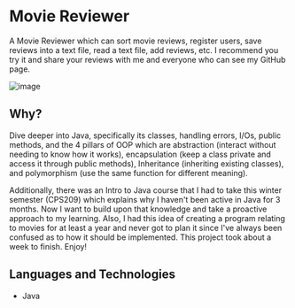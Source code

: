 # Movie Reviewer
A Movie Reviewer which can sort movie reviews, register users, save reviews into a text file, read a text file, add reviews, etc. I recommend you try it and share your reviews with me and everyone who can see my GitHub page.

![image](https://github.com/AhmedAbdulwasi/Movie-Reviewer/assets/98428365/68083ad0-519d-4e0e-bb16-b0b102564cda)


## Why?
Dive deeper into Java, specifically its classes, handling errors, I/Os, public methods, and the 4 pillars of OOP which are abstraction (interact without needing to know how it works), encapsulation (keep a class private and access it through public methods), Inheritance (inheriting existing classes), and polymorphism (use the same function for different meaning). 

Additionally, there was an Intro to Java course that I had to take this winter semester (CPS209) which explains why I haven't been active in Java for 3 months. Now I want to build upon that knowledge and take a proactive approach to my learning. Also, I had this idea of creating a program relating to movies for at least a year and never got to plan it since I've always been confused as to how it should be implemented. This project took about a week to finish. Enjoy!


## Languages and Technologies
- Java
